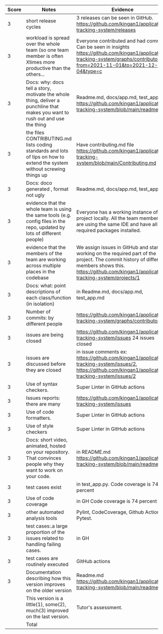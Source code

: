 |Score|Notes| Evidence|
|-|-----|---------|
|3| short release cycles|3 releases can be seen in GitHub. https://github.com/kingan1/application-tracking-system/releases|
|3| workload is spread over the whole team (so one team member is often Xtimes more productive than the others...|Everyone contributed and had commits. Can be seen in insights https://github.com/kingan1/application-tracking-system/graphs/contributors?from=2021-11-01&to=2021-12-04&type=c|
|3|Docs: why: docs tell a story, motivate the whole thing, deliver a punchline that makes you want to rush out and use the thing | Readme.md, docs/app.md, test_app.md https://github.com/kingan1/application-tracking-system/blob/main/readme.md|
|3|the files CONTRIBUTING.md lists coding standards and lots of tips on how to extend the system without screwing things up  | Have contributing.md file https://github.com/kingan1/application-tracking-system/blob/main/Contributing.md|
|3|Docs: doco generated , format not ugly  | Readme.md, docs/app.md, test_app.md |
|3|evidence that the whole team is using the same tools (e.g. config files in the repo, updated by lots of different people) | Everyone has a working instance of the project locally. All the team members are using the same IDE and have all the required packages installed.|
|3|evidence that the members of the team are working across multiple places in the codebase |We assign issues in GitHub and start working on the required part of the project. The commit history of different members shows this. https://github.com/kingan1/application-tracking-system/projects/1|
|3|Docs: what: point descriptions of each class/function (in isolation)  |in Readme.md, docs/app.md, test_app.md |
|3|Number of commits: by different people  | https://github.com/kingan1/application-tracking-system/graphs/contributors|
|3|issues are being closed | https://github.com/kingan1/application-tracking-system/issues 24 issues closed|
|3|issues are discussed before they are closed | in issue comments ex: https://github.com/kingan1/application-tracking-system/issues/2, https://github.com/kingan1/application-tracking-system/issues/2|
|3|Use of syntax checkers. | Super Linter in GitHub actions|
|3|Issues reports: there are many  |https://github.com/kingan1/application-tracking-system/issues|
|3|Use of code formatters. | Super Linter in GitHub actions|
|3|Use of style checkers | Super Linter in GitHub actions|
|3|Docs: short video, animated, hosted on your repository. That convinces people why they want to work on your code. |in README.md https://github.com/kingan1/application-tracking-system/blob/main/readme.md|
|3|test cases exist  | in test_app.py. Code coverage is 74 percent|
|3|Use of code coverage  | in GH Code coverage is 74 percent|
|3|other automated analysis tools  | Pylint, CodeCoverage, Github Actions, Pytest.|
|3|test cases:.a large proportion of the issues related to handling failing cases. | in GH|
|3|test cases are routinely executed | GitHub actions|
|3|Documentation describing how this version improves on the older version|Readme.md https://github.com/kingan1/application-tracking-system/blob/main/readme.md| 
||This version is a little(1), some(2), much(3) improved on the last version.|Tutor's assessment.| 
|| Total|
